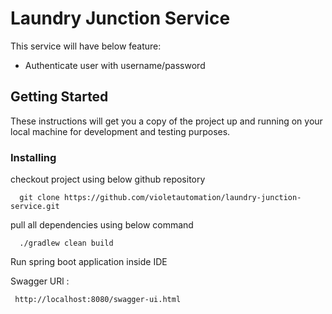 # Laundry Junction Service
This service will have below feature:
* Authenticate user with username/password

## Getting Started
These instructions will get you a copy of the project up and running on your local machine for development and testing purposes. 

### Installing

checkout project using below github repository

```
  git clone https://github.com/violetautomation/laundry-junction-service.git
```

pull all dependencies using below command 

```
  ./gradlew clean build 
```

Run spring boot application inside IDE 
 
Swagger URl : 
```
 http://localhost:8080/swagger-ui.html
```
